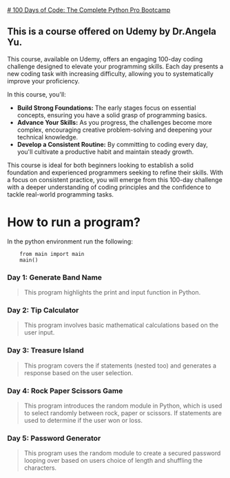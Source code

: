 [# 100 Days of Code: The Complete Python Pro Bootcamp
](https://www.udemy.com/course/100-days-of-code/?couponCode=KEEPLEARNING)

## This is a course offered on Udemy by Dr.Angela Yu.
This course, available on Udemy, offers an engaging 100-day coding challenge designed to elevate your programming skills. Each day presents a new coding task with increasing difficulty, allowing you to systematically improve your proficiency.

In this course, you'll:

- **Build Strong Foundations:** The early stages focus on essential concepts, ensuring you have a solid grasp of programming basics.
- **Advance Your Skills:** As you progress, the challenges become more complex, encouraging creative problem-solving and deepening your technical knowledge.
- **Develop a Consistent Routine:** By committing to coding every day, you'll cultivate a productive habit and maintain steady growth.

This course is ideal for both beginners looking to establish a solid foundation and experienced programmers seeking to refine their skills. With a focus on consistent practice, you will emerge from this 100-day challenge with a deeper understanding of coding principles and the confidence to tackle real-world programming tasks.

# How to run a program?
In the python environment run the following:
```
    from main import main
    main()
```

### Day 1: Generate Band Name
>This program highlights the print and input function in Python.

### Day 2: Tip Calculator
>This program involves basic mathematical calculations based on the user input.

### Day 3: Treasure Island
>This program covers the if statements (nested too) and generates a response based on the user selection.

### Day 4: Rock Paper Scissors Game
>This program introduces the random module in Python, which is used to select randomly between rock, paper or scissors. If statements are used to determine if the user won or loss.

### Day 5: Password Generator
>This program uses the random module to create a secured password looping over based on users choice of length and shuffling the characters.

